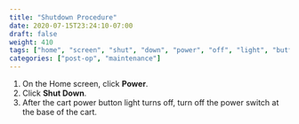 ```yaml
---
title: "Shutdown Procedure"
date: 2020-07-15T23:24:10-07:00
draft: false
weight: 410
tags: ["home", "screen", "shut", "down", "power", "off", "light", "button", "switch", "cart"]
categories: ["post-op", "maintenance"]
---
```


1. On the Home screen, click **Power**.
2. Click **Shut Down**.
3. After the cart power button light turns off, turn off the power switch at the base of the cart.

